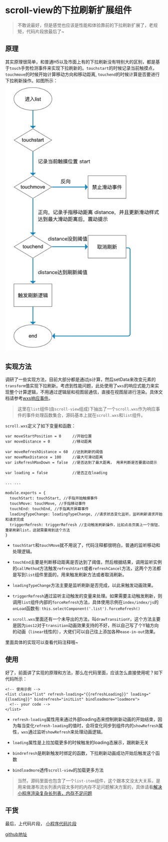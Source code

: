 # scroll-view的下拉刷新扩展组件
> 不敢说最好，但是感觉也应该是性能和体验靠前的下拉刷新扩展了，老规矩，代码片段放最后了~
## 原理
其实原理很简单，和普通H5以及市面上有的下拉刷新没有特别大的区别，都是基于`touch`手势检测事件来实现下拉刷新的。`touchstart`的时候记录当前触摸点，`touchmove`的时候开始计算移动方向和移动距离, `touchend`的时候计算是否要进行下拉刷新操作。如图所示：
![](/assets/index.jpg)

## 实现方法
调研了一些实现方法，目前大部分都是通过js计算，然后setData来改变元素的`transform`值实现下拉刷新。考虑到性能问题，此处使用了`wxs`的响应式能力来实现整个计算逻辑，不用通过逻辑层和视图层通信，直接在视图层进行渲染。具体文档请参考[wxs响应事件](https://developers.weixin.qq.com/miniprogram/dev/framework/view/interactive-animation.html)。  

> 这里在`list`组件(由`scroll-view`组成)下抽出了一个`scroll.wxs`作为响应事件的事件处理函数集合，源码基本上就在`scroll.wxs`和`list`组件。  

`scroll.wxs`定义了如下变量和函数：
```
var moveStartPosition = 0     //开始位置
var moveDistance = 0          //移动距离

var moveRefreshDistance = 60  //达到刷新的阈值
var moveMaxDistance = 100     //最大可滑动距离
var isRefreshMaxDown = false  //是否达到了最大距离， 用来判断是否要震动提示

var loading = false           //是否正在loading

... ...

module.exports = {
  touchStart: touchStart, //手指开始触摸事件
  touchMove: touchMove, //手指移动事件
  touchEnd: touchEnd, //手指离开屏幕事件
  loadingTypeChange: loadingTypeChange, //请求状态变化监听，监听刷新请求开始和请求完成
  triggerRefresh: triggerRefresh //主动触发刷新操作，比如点击页面上一个按钮，重新刷新list，这就需要用到这个方法
}
```

- `touchStart`和`touchMove`就不用说了，代码注释都很明白，普通的监听移动和处理逻辑。  

- `touchEnd`主要是判断移动距离是否达到了阈值，然后根据结果，调用监听实例的`callMethod`方法触发`refreshStart`或者`refreshCancel`方法，这两个方法都是写到`list`组件里面的，用来触发刷新方法或者取消刷新。  

- `loadingTypeChange`方法主要是监听刷新是否完成，以此来触发动画效果。  

- `triggerRefresh`通过监听主动触发的变量来处理。如果需要主动触发刷新，则调用`list`组件内部的`forceRefresh`方法，具体使用示例在`index/index/js`的`onLoad`函数有: `this.selectComponent('.list').forceRefresh()`

- `scroll.wxs`里面还有一个未导出的方法，叫`drawTransitionY`，这个方法主要是因为`ios12`对于`transition`动画效果支持的不好，所以自己写了个Y轴方向的动画（`linear`线性的），大佬们可以自己往上添加各种`ease-in-out`效果。  

里面具体的实现可以查看代码注释哦~

## 使用
好了，前面讲了实现的原理和方法，那么在代码里面，应该怎么直接使用呢？如下代码所示：
```
<!-- 使用示例 -->
<list class="list" refresh-loading="{{refreshLoading}}" loading="{{loading}}" bindrefresh="initList" bindloadmore="loadmore">
  <!-- your code -->
</list>
```

- `refresh-loading`属性用来通过外部loading态来控制刷新动画的开始结束，因为每当变化`refresh-loading`的值时，会将变化同步到组件内的`showRefresh`属性，`wxs`通过监听`showRefresh`来处理动画逻辑。  

- `loading`属性是上拉加载更多的时候触发的loading态展示，跟刷新无关

- `bindrefresh`是刷新触发时绑定的函数，下拉刷新动画成功开始后触发这个函数

- `bindloadmore`透传`scroll-view`的加载更多方法

> 当然，源码里面也包含了一个`list-item`组件，这个跟本文没太大关系，是用来做瀑布流长列表内容太多时的内存不足问题解决方案的，具体请看[解决小程序渲染复杂长列表，内存不足问题](https://juejin.im/post/5de8cc166fb9a0160a312404)

## 干货
最后，上代码片段， [小程序代码片段](https://developers.weixin.qq.com/s/POCnzymR7ndV)  

[github地址](https://github.com/godaangel/wxapp-scroll-view.git)